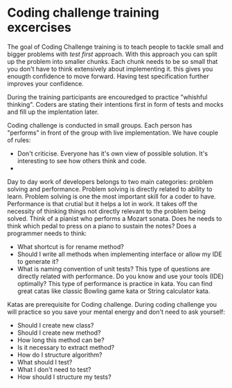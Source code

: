 # Coding challenge training excercises

The goal of Coding Challenge training is to teach people to tackle small and bigger problems with *test first* approach.
With this approach you can split up the problem into smaller chunks. Each chunk needs to be so small that you don't have to think extensively about implementing it. this gives you enougth confidence to move forward. Having test specification further improves your confidence.

During the training participants are encouredged to practice "whishful thinking". Coders are stating their intentions first in form of tests and mocks and fill up the implentation later. 


Coding challenge is conducted in small groups. Each person has "performs" in front of the group with live implementation.
We have couple of rules:
* Don't criticise. Everyone has it's own view of possible solution. It's interesting to see how others think and code.
* 

Day to day work of developers belongs to two main categories: problem solving and performance. Problem solving is directly related to ability to learn. Problem solving is one the most important skill for a coder to have. Performance is that crutial but it helps a lot in work. It takes off the necessity of thinking things not directly relevant to the problem being solved. Think of a pianist who performs a Mozart sonata. Does he needs to think which pedal to press on a piano to sustain the notes? Does a programmer needs to think:
- What shortcut is for rename method?
- Should I write all methods when implementing interface or allow my IDE to generate it?
- What is naming convention of unit tests?
This type of questions are directly related with performance. Do you know and use your tools (IDE) optimally? This type of performance is practice in kata. You can find great catas like classic Bowling game kata or String calculator kata.

Katas are prerequisite for Coding challenge. During coding challenge you will practice so you save your mental energy and don't need to ask yourself: 
- Should I create new class?
- Should I create new method?
- How long this method can be? 
- Is it necessary to extract method?
- How do I structure algorithm?
- What should I test?
- What I don't need to test?
- How should I structure my tests?
